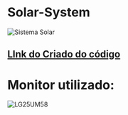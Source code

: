 # Solar-System

![Sistema Solar](https://i.imgur.com/DD84yXg.png)

## [LInk do Criado do código](https://terminalroot.com.br/2021/04/sistema-solar-feito-com-html-css-e-javascript-puro.html?fbclid=IwAR2vZnQWejo31iH74myLFso-dETw-a09uaQ5S3tE2cd-1v7s82nybtDM03o)



# Monitor utilizado: 
![LG25UM58](https://images.vexels.com/media/users/3/135953/isolated/preview/6a3f9fbf604cadf1452277eebd7dac82-iacute-cone-de-monitor-plano-e-brilhante-by-vexels.png)


